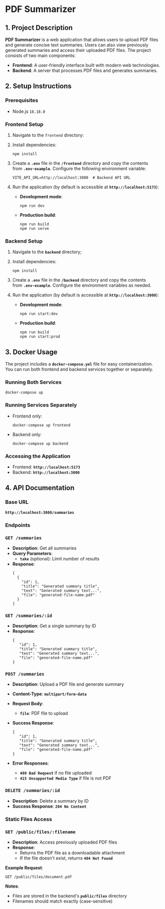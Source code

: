# PDF Summarizer

## 1. Project Description

**PDF Summarizer** is a web application that allows users to upload PDF files and generate concise text summaries. Users can also view previously generated summaries and access their uploaded PDF files. The project consists of two main components:
- **Frontend**: A user-friendly interface built with modern web technologies.
- **Backend**: A server that processes PDF files and generates summaries.

## 2. Setup Instructions

### Prerequisites
- Node.js `18.18.0`

### Frontend Setup
1. Navigate to the `frontend` directory:

2. Install dependencies:
    
    ```
    npm install
    ```
    
3. Create a **`.env`** file in the **`/frontend`** directory and copy the contents from **`.env-example`**.
   Configure the following environment variable:
    
    ```
    VITE_API_URL=http://localhost:3000  # Backend API URL
    ```
    
5. Run the application (by default is accessible at **`http://localhost:5173`**):
    - **Development mode**:
        
        ```
        npm run dev
        ```
    - **Production build**:
        
        ```
        npm run build
        npm run serve
        ```
        
### **Backend Setup**

1. Navigate to the **`backend`** directory;
2. Install dependencies:
    ```
    npm install
    ```
    
3. Create a **`.env`** file in the **`/backend`** directory and copy the contents from **`.env-example`**. Configure the environment variables as needed.
4. Run the application (by default is accessible at **`http://localhost:3000`**):
    - **Development mode**:
        ```
        npm run start:dev
        ```
        
    - **Production build**:
        ```
        npm run build
        npm run start:prod
        ```

## **3. Docker Usage**

The project includes a **`docker-compose.yml`** file for easy containerization. You can run both frontend and backend services together or separately.

### **Running Both Services**

```
docker-compose up
```

### **Running Services Separately**

- Frontend only:
    ```
    docker-compose up frontend
    ```
    
- Backend only:
    ```
    docker-compose up backend
    ``` 

### **Accessing the Application**

- Frontend: **`http://localhost:5173`**
- Backend: **`http://localhost:3000`**

## **4. API Documentation**

### **Base URL**

**`http://localhost:3000/summaries`**

### **Endpoints**

### **`GET /summaries`**

- **Description**: Get all summaries
- **Query Parameters**:
    - **`take`** (optional): Limit number of results
- **Response**:
    ```
    [
      {
        "id": 1,
        "title": "Generated summary title",
        "text": "Generated summary text...",
        "file": "generated-file-name.pdf"
      }
    ]
    ```

### **`GET /summaries/:id`**

- **Description**: Get a single summary by ID
- **Response**:
    ```
    {
       "id": 1,
       "title": "Generated summary title",
       "text": "Generated summary text...",
       "file": "generated-file-name.pdf"
    }
    ```

### **`POST /summaries`**

- **Description**: Upload a PDF file and generate summary
- **Content-Type**: **`multipart/form-data`**
- **Request Body**:
    - **`file`**: PDF file to upload
- **Success Response**:
    ```
    {
       "id": 1,
       "title": "Generated summary title",
       "text": "Generated summary text...",
       "file": "generated-file-name.pdf"
    }
    ```
    
- **Error Responses**:
    - **`400 Bad Request`** if no file uploaded
    - **`415 Unsupported Media Type`** if file is not PDF

### **`DELETE /summaries/:id`**

- **Description**: Delete a summary by ID
- **Success Response**: **`204 No Content`**

### **Static Files Access**

### **`GET /public/files/:filename`**

- **Description**: Access previously uploaded PDF files
- **Response**:
    - Returns the PDF file as a downloadable attachment
    - If the file doesn't exist, returns **`404 Not Found`**

**Example Request**:
```
GET /public/files/document.pdf
```

**Notes**:

- Files are stored in the backend's **`public/files`** directory
- Filenames should match exactly (case-sensitive)